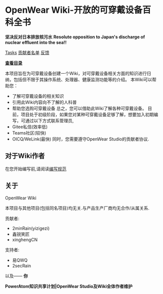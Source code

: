 # OpenWear Wiki-开放的可穿戴设备百科全书


**坚决反对日本排放核污水**
**Resolute opposition to Japan's discharge of nuclear effluent into the sea!!**

[Tasks](Tasks.md)    [贡献者名单](authors.md)    [反馈](issue.md)


**[查看目录](Wiki_Index.md)**

本项目旨在为可穿戴设备创建一个Wiki，对可穿戴设备相关方面的知识进行归纳，包括但不限于其操作系统、处理器、健康监测功能等的介绍。
本Wiki可以帮助您：

- 了解可穿戴设备的相关知识
- 引用此Wiki内容向不了解的人科普
- 帮助您选购可穿戴设备
  总之，您可以借助此Wiki了解各种可穿戴设备。
  目前，项目处于初级阶段，如果您对某种可穿戴设备足够了解，想要加入初期编写，可通过以下方式联系管理员,
- Gitee私信(效率低)
- Teams社区(较快)
- OICQ/WeLink(最快)
  同时，您需要遵守OpenWear Studio的贡献者协议.

## 对于Wiki作者

在您开始编写前,请阅读[编写规范](writing_specifications.md)

## 关于

OpenWear Wiki

本项目与其他项目(包括同名项目)均无关.与产品生产厂商均无合作/从属关系.


贡献者:

- 2minRain(yizigezi)
- 鑫锐笑匠
- xinghengCN

支持者:

- 易QWQ
- 2secRain

以及——
     **你**

**PowerAtom知识共享计划|OpenWear Studio及Wiki全体作者维护**

